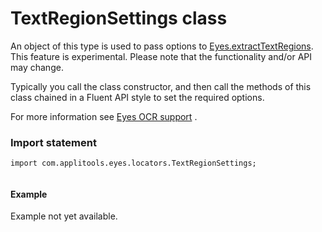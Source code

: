 # TextRegionSettings class
An object of this type is used to pass options to [Eyes.extractTextRegions](./eyes#extracttextregions-method).
This feature is experimental. Please note that the functionality and/or API may change.

Typically you call the class constructor, and then call the methods of this class chained in a Fluent API style to set the required options.

For more information see [Eyes OCR support](https://applitools.com/docs/features/ocr.html) . 
 ### Import statement 
``` 
import com.applitools.eyes.locators.TextRegionSettings;
 
 ``` 

 #### Example 
Example not yet available.